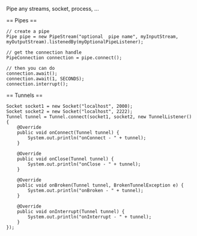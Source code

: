 Pipe any streams, socket, process, ...

== Pipes ==

    // create a pipe
    Pipe pipe = new PipeStream("optional  pipe name", myInputStream, myOutputStream).listenedBy(myOptionalPipeListener);

    // get the connection handle
    PipeConnection connection = pipe.connect();

    // then you can do
    connection.await();
    connection.await(1, SECONDS);
    connection.interrupt();

== Tunnels ==

    Socket socket1 = new Socket("localhost", 2000);
    Socket socket2 = new Socket("localhost", 2222);
    Tunnel tunnel = Tunnel.connect(socket1, socket2, new TunnelListener() {
        @Override
        public void onConnect(Tunnel tunnel) {
            System.out.println("onConnect - " + tunnel);
        }

        @Override
        public void onClose(Tunnel tunnel) {
            System.out.println("onClose - " + tunnel);
        }

        @Override
        public void onBroken(Tunnel tunnel, BrokenTunnelException e) {
            System.out.println("onBroken - " + tunnel);
        }

        @Override
        public void onInterrupt(Tunnel tunnel) {
            System.out.println("onInterrupt - " + tunnel);
        }
    });
